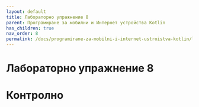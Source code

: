 ```yaml
---
layout: default
title: Лабораторно упражнение 8
parent: Програмиране за мобилни и Интернет устройства Kotlin
has_children: true
nav_order: 8
permalink: /docs/programirane-za-mobilni-i-internet-ustroistva-kotlin/laboratorno-uprazhnenie-8
---
```


# Лабораторно упражнение 8

# Контролно
